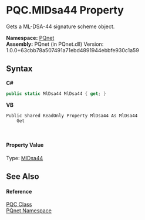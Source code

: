 # PQC.MlDsa44 Property 
 

Gets a ML-DSA-44 signature scheme object.

**Namespace:**&nbsp;<a href="fc4f881f-e121-9cf0-ed49-65bf6b5a005d">PQnet</a><br />**Assembly:**&nbsp;PQnet (in PQnet.dll) Version: 1.0.0+63cbb78a507491a71ebd4891944ebbfe930c1a59

## Syntax

**C#**<br />
``` C#
public static MlDsa44 MlDsa44 { get; }
```

**VB**<br />
``` VB
Public Shared ReadOnly Property MlDsa44 As MlDsa44
	Get
```

<br />

#### Property Value
Type: <a href="6140b821-bd40-cffe-8323-815b97b9a800">MlDsa44</a>

## See Also


#### Reference
<a href="80837ae2-f212-0d05-93e2-94dabbb73c7f">PQC Class</a><br /><a href="fc4f881f-e121-9cf0-ed49-65bf6b5a005d">PQnet Namespace</a><br />